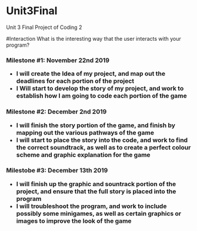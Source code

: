 # Unit3Final
 Unit 3 Final Project of Coding 2
 
 #Interaction
 What is the interesting way that the user interacts with your program?
 
 <h3>Milestone #1: November 22nd 2019
 <ul>
  <li>I will create the Idea of my project, and map out the deadlines for each portion of the project</li>
  <li>I Will start to develop the story of my project, and work to establish how I am going to code each portion of the game</li>
 </ul>
 <h3>Milestone #2: December 2nd 2019
 <ul>
  <li>I will finish the story portion of the game, and finish by mapping out the various pathways of the game</li>
  <li>I will start to place the story into the code, and work to find the correct soundtrack, as well as to create a perfect colour scheme and graphic explanation for the game</li>
 </ul>
 <h3>Milestobe #3: December 13th 2019
  <ul>
  <li>I will finish up the graphic and sountrack portion of the project, and ensure that the full story is placed into the program</li>
  <li>I will troubleshoot the program, and work to include possibly some minigames, as well as certain graphics or images to improve the look of the game</li>
 </ul>
